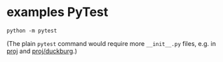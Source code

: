 # examples PyTest


``` 
python -m pytest
```

(The plain `pytest` command would require more `__init__.py` files, e.g. in [proj](proj) and [proj/duckburg](proj/duckburg).)

